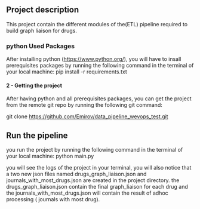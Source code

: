 ## Project description

This project contain the different modules of the(ETL) pipeline required to build graph liaison for drugs.

### python Used Packages 

After installing python (https://www.python.org/),
you will have to insall prerequisites packages by running the following command in the terminal of your local machine: 
pip install -r requirements.txt 




#### 2 - Getting the project 

After having python and all prerequisites packages,
you can get the project from the remote git repo by running the following git command:

git clone https://github.com/Emirov/data_pipeline_wevops_test.git




## Run the pipeline


you run the project by running the following command in the terminal of your local machine:
python main.py

you will see the logs of the project in your terminal, you will also notice that a two new json files named drugs_graph_liaison.json and journals_with_most_drugs.json are created in the project directory. the drugs_graph_liaison.json  contain the final graph_liaison for each drug and the journals_with_most_drugs.json will contain the result of adhoc processing ( journals with most drug).
